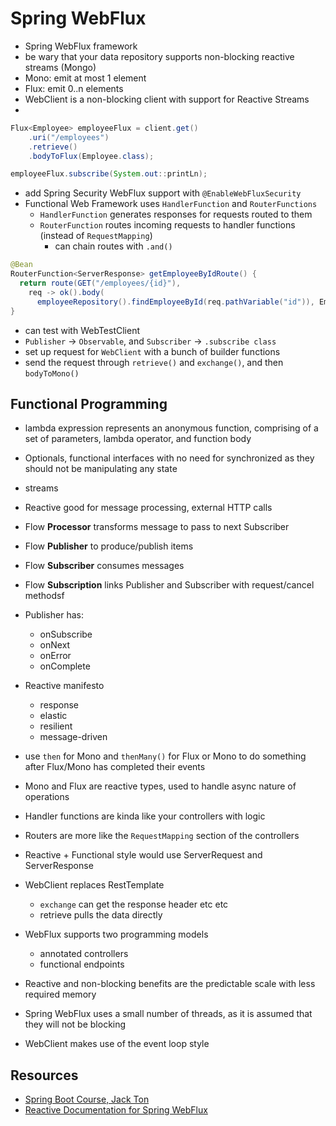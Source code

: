 # Spring WebFlux

- Spring WebFlux framework
- be wary that your data repository supports non-blocking reactive streams (Mongo)
- Mono: emit at most 1 element
- Flux: emit 0..n elements
- WebClient is a non-blocking client with support for Reactive Streams
- 
```Java
Flux<Employee> employeeFlux = client.get()
    .uri("/employees")
    .retrieve()
    .bodyToFlux(Employee.class);

employeeFlux.subscribe(System.out::printLn);
```
- add Spring Security WebFlux support with `@EnableWebFluxSecurity`
- Functional Web Framework uses `HandlerFunction` and `RouterFunctions`
    * `HandlerFunction` generates responses for requests routed to them
    * `RouterFunction` routes incoming requests to handler functions (instead of `RequestMapping`)
        * can chain routes with `.and()`
```java
@Bean
RouterFunction<ServerResponse> getEmployeeByIdRoute() {
  return route(GET("/employees/{id}"), 
    req -> ok().body(
      employeeRepository().findEmployeeById(req.pathVariable("id")), Employee.class));
}
```
- can test with WebTestClient
- `Publisher` -> `Observable`, and `Subscriber` -> `.subscribe class`
- set up request for `WebClient` with a bunch of builder functions
- send the request through `retrieve()` and `exchange()`, and then `bodyToMono()`

## Functional Programming
- lambda expression represents an anonymous function, comprising of a set of parameters, lambda operator, and function body
- Optionals, functional interfaces with no need for synchronized as they should not be manipulating any state
- streams


- Reactive good for message processing, external HTTP calls
- Flow **Processor** transforms message to pass to next Subscriber
- Flow **Publisher** to produce/publish items
- Flow **Subscriber** consumes messages
- Flow **Subscription** links Publisher and Subscriber with request/cancel methodsf
- Publisher has:
    * onSubscribe
    * onNext
    * onError
    * onComplete

- Reactive manifesto
    * response
    * elastic
    * resilient
    * message-driven

- use `then` for Mono and `thenMany()` for Flux or Mono to do something after Flux/Mono has completed their events
- Mono and Flux are reactive types, used to handle async nature of operations
- Handler functions are kinda like your controllers with logic
- Routers are more like the `RequestMapping` section of the controllers
- Reactive + Functional style would use ServerRequest and ServerResponse
- WebClient replaces RestTemplate
    * `exchange` can get the response header etc etc
    * retrieve pulls the data directly  

- WebFlux supports two programming models
    * annotated controllers
    * functional endpoints
- Reactive and non-blocking benefits are the predictable scale with less required memory
- Spring WebFlux uses a small number of threads, as it is assumed that they will not be blocking
- WebClient makes use of the event loop style


## Resources
- [Spring Boot Course, Jack Ton](https://spring-boot-course-labs.herokuapp.com/11-spring-boot-webflux.html)
- [Reactive Documentation for Spring WebFlux](https://docs.spring.io/spring/docs/current/spring-framework-reference/web-reactive.html#webflux-websocket)